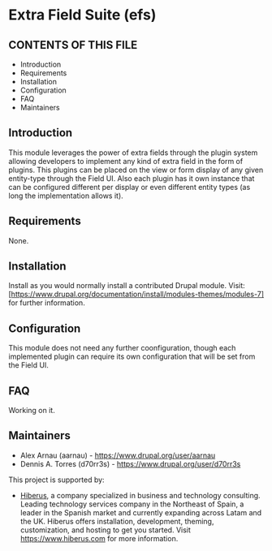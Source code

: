 # Extra Field Suite (efs)

## CONTENTS OF THIS FILE
 * Introduction
 * Requirements
 * Installation
 * Configuration
 * FAQ
 * Maintainers

## Introduction
This module leverages the power of extra fields through the plugin system allowing developers to implement any kind of extra field in the form of plugins. This plugins can be placed on the view or form display of any given entity-type through the Field UI. Also each plugin has it own instance that can be configured different per display or even different entity types (as long the implementation allows it).

## Requirements
None.

## Installation
Install as you would normally install a contributed Drupal module. Visit: [https://www.drupal.org/documentation/install/modules-themes/modules-7] for further information.

## Configuration
This module does not need any further coonfiguration, though each implemented plugin can require its own configuration that will be set from the Field UI.

## FAQ
Working on it.

## Maintainers
  * Alex Arnau (aarnau) - https://www.drupal.org/user/aarnau
  * Dennis A. Torres (d70rr3s) - https://www.drupal.org/user/d70rr3s

This project is supported by:

  * [Hiberus](https://www.drupal.org/hiberus), a company specialized in business and technology consulting. Leading technology services company in the Northeast of Spain, a leader in the Spanish market and currently expanding across Latam and the UK. Hiberus offers installation, development, theming, customization, and hosting to get you started. Visit https://www.hiberus.com for more information.
